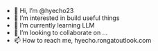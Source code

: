 - 👋 Hi, I’m @hyecho23
- 👀 I’m interested in build useful things 
- 🌱 I’m currently learning LLM
- 💞️ I’m looking to collaborate on ...
- 📫 How to reach me, hyecho.rongatoutlook.com

<!---
hyecho23/hyecho23 is a ✨ special ✨ repository because its `README.md` (this file) appears on your GitHub profile.
You can click the Preview link to take a look at your changes.
--->
